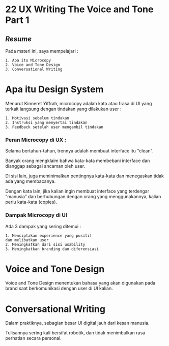 # 22 UX Writing The Voice and Tone Part 1

## _Resume_
Pada materi ini, saya mempelajari :
```
1. Apa itu Microcopy
2. Voice and Tone Design
3. Conversational Writing
```

# Apa itu Design System
Menurut Kinneret Yiffrah, microcopy adalah kata atau frasa di UI yang terkait langsung dengan tindakan yang dilakukan user :
```
1. Motivasi sebelum tindakan
2. Instruksi yang menyertai tindakan
3. Feedback setelah user mengambil tindakan
```

### Peran Microcopy di UX :
Selama bertahun-tahun, trennya adalah
membuat interface itu "clean".

Banyak orang mengklaim bahwa kata-kata
membebani interface dan dianggap sebagai
ancaman oleh user.

Di sisi lain, juga meminimalkan pentingnya
kata-kata dan menegaskan tidak ada yang
membacanya.

Dengan kata lain, jika kalian ingin membuat
interface yang terdengar “manusia” dan
berhubungan dengan orang yang
menggunakannya, kalian perlu kata-kata
(copies).

### Dampak Microcopy di UI
Ada 3 dampak yang sering ditemui :
```
1. Menciptakan experience yang positif
dan melibatkan user
2. Meningkatkan dari sisi usability
3. Meningkatkan branding dan diferensiasi
```

# Voice and Tone Design
Voice and Tone Design menentukan bahasa
yang akan digunakan pada brand saat
berkomunikasi dengan user di UI kalian.

# Conversational Writing
Dalam praktiknya, sebagian besar UI digital
jauh dari kesan manusia.

Tulisannya sering kali bersifat robotik, dan
tidak menimbulkan rasa perhatian secara
personal.
